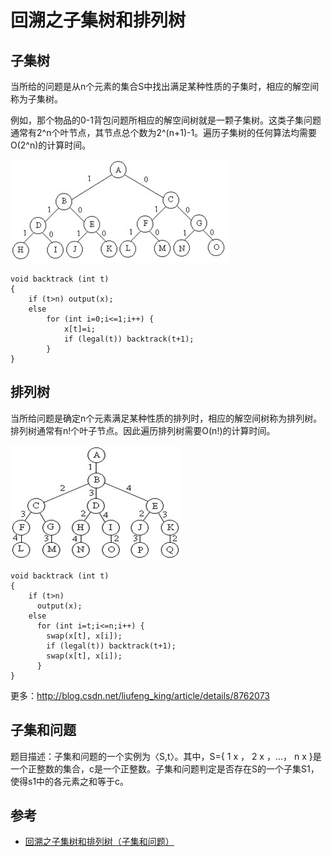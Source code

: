 # 回溯之子集树和排列树

## 子集树

当所给的问题是从n个元素的集合S中找出满足某种性质的子集时，相应的解空间称为子集树。

例如，那个物品的0-1背包问题所相应的解空间树就是一颗子集树。这类子集问题通常有2^n个叶节点，其节点总个数为2^(n+1)-1。遍历子集树的任何算法均需要O(2^n)的计算时间。


![](../images/子集树-1.jpg)



```
void backtrack (int t)
{
    if (t>n) output(x);
    else
        for (int i=0;i<=1;i++) {
            x[t]=i;
            if (legal(t)) backtrack(t+1);
        }
}
```

## 排列树
当所给问题是确定n个元素满足某种性质的排列时，相应的解空间树称为排列树。排列树通常有n!个叶子节点。因此遍历排列树需要O(n!)的计算时间。

![](../images/排列树-1.jpg)


```
void backtrack (int t)
{
    if (t>n)
      output(x);
    else
      for (int i=t;i<=n;i++) {
        swap(x[t], x[i]);
        if (legal(t)) backtrack(t+1);
        swap(x[t], x[i]);
      }
}
```

更多：http://blog.csdn.net/liufeng_king/article/details/8762073

##  子集和问题

题目描述：子集和问题的一个实例为〈S,t〉。其中，S={ 1 x ， 2 x ，…， n x }是一个正整数的集合，c是一个正整数。子集和问题判定是否存在S的一个子集S1，使得s1中的各元素之和等于c。

## 参考

- [回溯之子集树和排列树（子集和问题）](http://www.cnblogs.com/youxin/p/4316325.html)
